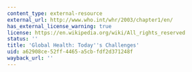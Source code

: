 ```yaml
---
content_type: external-resource
external_url: http://www.who.int/whr/2003/chapter1/en/
has_external_license_warning: true
license: https://en.wikipedia.org/wiki/All_rights_reserved
status: ''
title: 'Global Health: Today''s Challenges'
uid: a62908ce-52ff-4465-a5cb-fdf2d371248f
wayback_url: ''
---
```

